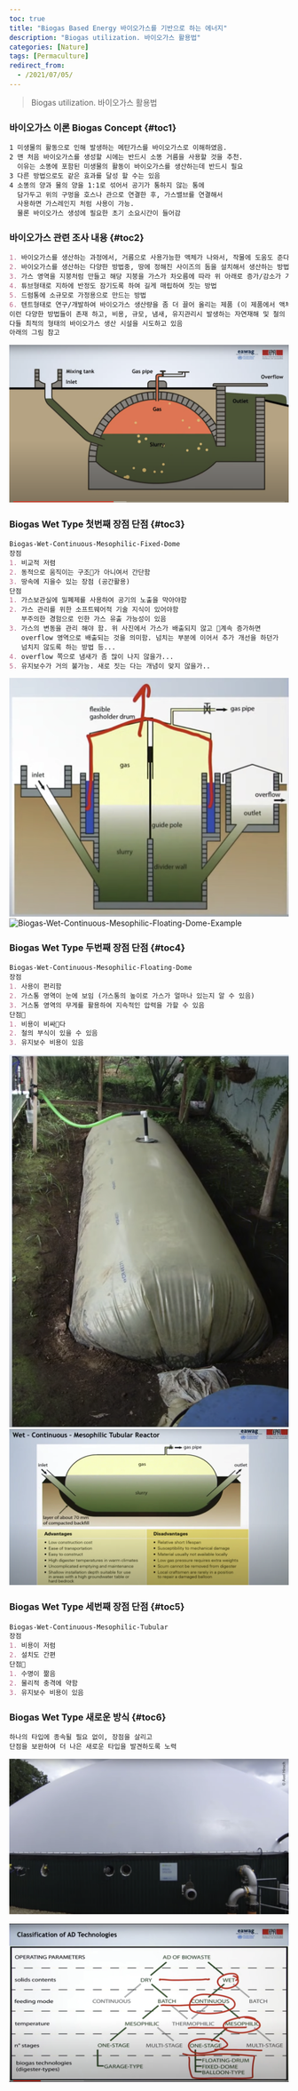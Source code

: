 ```yaml
---
toc: true
title: "Biogas Based Energy 바이오가스를 기반으로 하는 에너지"
description: "Biogas utilization. 바이오가스 활용법" 
categories: [Nature]
tags: [Permaculture]
redirect_from:
  - /2021/07/05/
---
```


> Biogas utilization. 바이오가스 활용법

### 바이오가스 이론 Biogas Concept {#toc1}

```md
1 미생물의 활동으로 인해 발생하는 메탄가스를 바이오가스로 이해하였음.
2 맨 처음 바이오가스를 생성할 시에는 반드시 소똥 거름을 사용할 것을 추천.
  이유는 소똥에 포함된 미생물의 활동이 바이오가스를 생산하는데 반드시 필요
3 다른 방법으로도 같은 효과를 달성 할 수는 있음
4 소똥의 양과 물의 양을 1:1로 섞어서 공기가 통하지 않는 통에
  담가두고 위의 구멍을 호스나 관으로 연결한 후, 가스밸브를 연결해서
  사용하면 가스레인지 처럼 사용이 가능.
  물론 바이오가스 생성에 필요한 초기 소요시간이 들어감
```

### 바이오가스 관련 조사 내용 {#toc2}

```md
1. 바이오가스를 생산하는 과정에서, 거름으로 사용가능한 액체가 나와서, 작물에 도움도 준다는 영상도 보았음
2. 바이오가스를 생산하는 다양한 방법중, 땅에 정해진 사이즈의 돔을 설치해서 생산하는 방법
3. 가스 영역을 지붕처럼 만들고 해당 지붕을 가스가 차오름에 따라 위 아래로 증가/감소가 가능하도록 짓는 방법
4. 튜브형태로 지하에 반정도 잠기도록 하여 길게 매립하여 짓는 방법
5. 드럼통에 소규모로 가정용으로 만드는 방법
6. 텐트형태로 연구/개발하여 바이오가스 생산량을 좀 더 끌어 올리는 제품 (이 제품에서 액체 거름이 발생한다고 보았음)
이런 다양한 방법들이 존재 하고, 비용, 규모, 냄새, 유지관리시 발생하는 자연재해 및 철의 부식 등을 고려하여
다들 최적의 형태의 바이오가스 생산 시설을 시도하고 있음
아래의 그림 참고
```

![Biogas-Wet-Continuous-Mesophilic-Fixed-Dome](/assets/images/screen/Biogas02.png)

### Biogas Wet Type 첫번째 장점 단점 {#toc3}

```md
Biogas-Wet-Continuous-Mesophilic-Fixed-Dome
장점
1. 비교적 저렴
2. 동적으로 움직이는 구조가 아니여서 간단함
3. 땅속에 지을수 있는 장점 (공간활용)
단점
1. 가스보관실에 밀폐제를 사용하여 공기의 노출을 막아야함
2. 가스 관리를 위한 소프트웨어적 기술 지식이 있어야함
   부주의한 경험으로 인한 가스 유출 가능성이 있음
3. 가스의 변동을 관리 해야 함. 위 사진에서 가스가 배출되지 않고 계속 증가하면
   overflow 영역으로 배출되는 것을 의미함. 넘치는 부분에 이어서 추가 개선을 하던가
   넘치지 않도록 하는 방법 등...
4. overflow 쪽으로 냄새가 좀 많이 나지 않을가...
5. 유지보수가 거의 불가능. 새로 짓는 다는 개념이 맞지 않을가..
```

![Biogas-Wet-Continuous-Mesophilic-Floating-Dome](/assets/images/screen/Biogas03.png)
![Biogas-Wet-Continuous-Mesophilic-Floating-Dome-Example](/assets/images/screen/Biogas04.png)

### Biogas Wet Type 두번째 장점 단점 {#toc4}

```md
Biogas-Wet-Continuous-Mesophilic-Floating-Dome
장점
1. 사용이 편리함
2. 가스통 영역이 눈에 보임 (가스통의 높이로 가스가 얼마나 있는지 알 수 있음)
3. 거스통 영역의 무게를 활용하여 지속적인 압력을 가할 수 있음
단점
1. 비용이 비싸다
2. 철의 부식이 있을 수 있음
3. 유지보수 비용이 있음
```

![Biogas-Wet-Continuous-Mesophilic-Tubular01](/assets/images/screen/Biogas05.png)
![Biogas-Wet-Continuous-Mesophilic-Tubular02](/assets/images/screen/Biogas06.png)

### Biogas Wet Type 세번째 장점 단점 {#toc5}

```md
Biogas-Wet-Continuous-Mesophilic-Tubular
장점
1. 비용이 저럼
2. 설치도 간편
단점
1. 수명이 짦음
2. 물리적 충격에 약함
3. 유지보수 비용이 있음
```

### Biogas Wet Type 새로운 방식  {#toc6}

```md
하나의 타입에 종속될 필요 없이, 장점을 살리고
단점을 보완하여 더 나은 새로운 타입을 발견하도록 노력
```

![Biogas-Wet-Continuous-Mesophilic-Example](/assets/images/screen/Biogas07.png)

![Biogas구분](/assets/images/screen/Biogas01.png)


[^1]: This is a footnote.

[kramdown]: https://kramdown.gettalong.org/
[My Blog]: https://marindie.github.io
